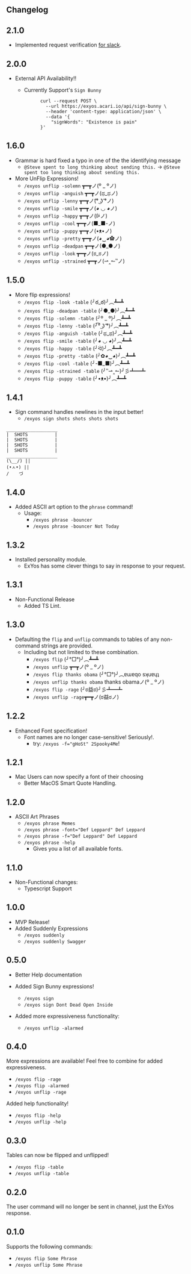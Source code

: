 Changelog
---

## 2.1.0

- Implemented request verification [for slack](https://api.slack.com/docs/verifying-requests-from-slack).

## 2.0.0

- External API Availability!!
    - Currently Support's `Sign Bunny`
        
                curl --request POST \
                  --url https://exyos.acari.io/api/sign-bunny \
                  --header 'content-type: application/json' \
                  --data '{
                    "signWords": "Existence is pain"
                }'

## 1.6.0
- Grammar is hard fixed a typo in one of the the identifying message
    - `@Steve spent to long thinking about sending this.` -> `@Steve spent too long thinking about sending this.`
- More UnFlip Expressions!
    - `/exyos unflip -solemn` ┳━┳ノ(º _ ºノ)
    - `/exyos unflip -anguish` ┳━┳ノ(ಥ_ಥノ)
    - `/exyos unflip -lenny` ┳━┳ノ(͡° ͜ʖ ͡°ノ)
    - `/exyos unflip -smile` ┳━┳ノ(◕ ◡ ◕ノ)
    - `/exyos unflip -happy` ┳━┳ノ(ᐖノ)
    - `/exyos unflip -cool` ┳━┳ノ(■_■-ノ)
    - `/exyos unflip -puppy` ┳━┳ノ(•ᴥ•ノ)
    - `/exyos unflip -pretty` ┳━┳ノ(◕‿◕✿ノ)
    - `/exyos unflip -deadpan` ┳━┳ノ(●_●ノ)
    - `/exyos unflip -look` ┳━┳ノ(ಠ_ಠノ)
    - `/exyos unflip -strained` ┳━┳ノ(⇀‸↼‶ノ)

## 1.5.0

- More flip expressions!
    - `/exyos flip -look -table` (╯ఠ_ఠ)╯︵┻━┻
    - `/exyos flip -deadpan -table` (╯●_●)╯︵┻━┻
    - `/exyos flip -solemn -table` (╯º _ º)╯︵┻━┻
    - `/exyos flip -lenny -table` (╯͡° ͜ʖ ͡°)╯︵┻━┻
    - `/exyos flip -anguish -table` (╯ಥ_ಥ)╯︵┻━┻
    - `/exyos flip -smile -table` (╯◕ ◡ ◕)╯︵┻━┻
    - `/exyos flip -happy -table` (╯ᐛ)╯︵┻━┻
    - `/exyos flip -pretty -table` (╯✿◕‿◕)╯︵┻━┻
    - `/exyos flip -cool -table` (╯-■_■)╯︵┻━┻
    - `/exyos flip -strained -table` (╯‶⇀‸↼)╯彡┻━┻
    - `/exyos flip -puppy -table` (╯•ᴥ•)╯︵┻━┻

## 1.4.1

- Sign command handles newlines in the input better!
    - `/exyos sign shots
              shots
              shots
              shots`
 ```$xslt
___________________
|  SHOTS          |
|  SHOTS          |
|  SHOTS          |
|  SHOTS          |
___________________
 (\__/) ||
 (•ㅅ•) ||
 / 　 づ
```      
              

## 1.4.0

- Added ASCII art option to the `phrase` command!
  - Usage: 
    - `/exyos phrase -bouncer`
    - `/exyos phrase -bouncer Not Today`

## 1.3.2
- Installed personality module.
    - ExYos has some clever things to say in response to your request.

## 1.3.1
- Non-Functional Release
    - Added TS Lint.

## 1.3.0
- Defaulting the `flip` and `unflip` commands to tables of any non-command strings are provided.
    - Including but not limited to these combination.
        - `/exyos flip` (╯°□°)╯︵┻━┻
        - `/exyos unflip` ┳━┳ノ(º _ ºノ)
        - `/exyos flip thanks obama` (╯°□°)╯︵ɐɯɐqo sʞuɐɥʇ
        - `/exyos unflip thanks obama` thanks obamaノ(º _ ºノ)
        - `/exyos flip -rage` (╯ಠ益ಠ)╯彡┻━┻
        - `/exyos unflip -rage`┳━┳ノ(ಠ益ಠノ)

## 1.2.2

- Enhanced Font specification!
    - Font names are no longer case-sensitive! Seriously!.
        - try: `/exyos -f="gHoSt" 2Spooky4Me`!

## 1.2.1

- Mac Users can now specify a font of their choosing
    - Better MacOS Smart Quote Handling.

## 1.2.0
- ASCII Art Phrases
    - `/exyos phrase Memes`
    - `/exyos phrase -font="Def Leppard" Def Leppard`
    - `/exyos phrase -f="Def Leppard" Def Leppard`
    - `/exyos phrase -help`
        - Gives you a list of all available fonts.

## 1.1.0

- Non-Functional changes:
    - Typescript Support

## 1.0.0
- MVP Release!
- Added Suddenly Expressions
    - `/exyos suddenly`
    - `/exyos suddenly Swagger`

## 0.5.0
- Better Help documentation

- Added Sign Bunny expressions!
    - `/exyos sign`
    - `/exyos sign Dont Dead Open Inside`

- Added more expressiveness functionality:

    - `/exyos unflip -alarmed`


## 0.4.0
More expressions are available!
Feel free to combine for added expressiveness.

- `/exyos flip -rage`
- `/exyos flip -alarmed`
- `/exyos unflip -rage`

Added help functionality!

- `/exyos flip -help`
- `/exyos unflip -help`

## 0.3.0

Tables can now be flipped and unflipped!
- `/exyos flip -table`
- `/exyos unflip -table`

## 0.2.0

The user command will no longer be sent in channel, just the ExYos response.

## 0.1.0

Supports the following commands:
- `/exyos flip Some Phrase`
- `/exyos unflip Some Phrase`

